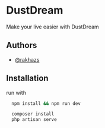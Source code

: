 
# DustDream

Make your live easier with DustDream




## Authors

- [@rakhazs]()


## Installation

run with

```bash
  npm install && npm run dev
```
```bash
  composer install
  php artisan serve
```

    
